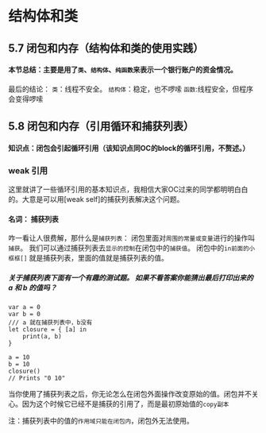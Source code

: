 # 结构体和类



##  5.7 闭包和内存（结构体和类的使用实践）
#### 本节总结：主要是用了```类```、```结构体```、```纯函数```来表示一个银行账户的资金情况。
最后的结论：
```类```：线程不安全。
```结构体```：稳定，也不啰嗦
```函数```:线程安全，但程序会变得啰嗦


##  5.8 闭包和内存（引用循环和捕获列表）
#### 知识点：闭包会引起循环引用（该知识点同OC的block的循环引用，不赘述。）
### weak 引用
这里就讲了一些循环引用的基本知识点，我相信大家OC过来的同学都明明白白的。大意是可以用[weak self]的捕获列表解决这个问题。
#### 名词： 捕获列表
咋一看让人很费解，那什么是```捕获列表```：
闭包里面对```周围的常量或变量```进行的操作叫```捕获```。
我们可以通过捕获列表去```显示的控制```在闭包中的```捕获值```。
闭包中的```in前面的小框框[]``` 就是捕获列表，里面的值就是捕获列表的值。

##### 关于捕获列表下面有一个有趣的测试题。   如果不看答案你能猜出最后打印出来的 a 和 b 的值吗？


    var a = 0
    var b = 0
    /// a 就在捕获列表中，b没有
    let closure = { [a] in
        print(a, b)
    }
    
    a = 10
    b = 10
    closure()
    // Prints "0 10"

当你使用了捕获列表之后，你无论怎么在闭包外面操作改变原始的值。闭包并不关心。因为这个时候它已经不是捕获的引用了，而是最初原始值的```copy副本```

注：捕获列表中的值的```作用域只能在闭包内```，闭包外无法使用。



